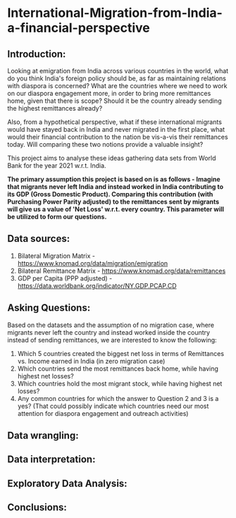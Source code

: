 # International-Migration-from-India-a-financial-perspective

## Introduction:

Looking at emigration from India across various countries in the world, what do you think India's foreign policy should be, as far as maintaining relations with diaspora is concerned? What are the countries where we need to work on our diaspora engagement more, in order to bring more remittances home, given that there is scope? Should it be the country already sending the highest remittances already? 

Also, from a hypothetical perspective, what if these international migrants would have stayed back in India and never migrated in the first place, what would their financial contribution to the nation be vis-a-vis their remittances today. Will comparing these two notions provide a valuable insight?

This project aims to analyse these ideas gathering data sets from World Bank for the year 2021 w.r.t. India. 

**The primary assumption this project is based on is as follows - Imagine that migrants never left India and instead worked in India contributing to its GDP (Gross Domestic Product). Comparing this contribution (with Purchasing Power Parity adjusted) to the remittances sent by migrants will give us a value of 'Net Loss' w.r.t. every country. This parameter will be utilized to form our questions.**

## Data sources:

1. Bilateral Migration Matrix - https://www.knomad.org/data/migration/emigration
2. Bilateral Remittance Matrix - https://www.knomad.org/data/remittances
3. GDP per Capita (PPP adjusted) - https://data.worldbank.org/indicator/NY.GDP.PCAP.CD

## Asking Questions:

Based on the datasets and the assumption of no migration case, where migrants never left the country and instead worked inside the country instead of sending remittances, we are interested to know the following:

1. Which 5 countries created the biggest net loss in terms of Remittances vs. Income earned in India (in zero migration case)
2. Which countries send the most remittances back home, while having highest net losses?
3. Which countries hold the most migrant stock, while having highest net losses?
4. Any common countries for which the answer to Question 2 and 3 is a yes? (That could possibly indicate which countries need our most attention for diaspora engagement and outreach activities)

## Data wrangling:



## Data interpretation:

## Exploratory Data Analysis:

## Conclusions:
